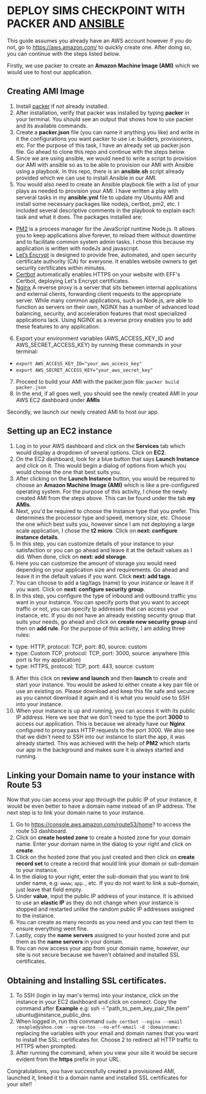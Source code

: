 # DEPLOY SIMS CHECKPOINT WITH PACKER AND [ANSIBLE](https://www.ansible.com/)

This guide assumes you already have an AWS account however if you do not, go to https://aws.amazon.com/ to quickly create one. After doing so, you can continue with the steps listed below.

Firstly, we use packer to create an **Amazon Machine Image (AMI)** which we would use to host our application.
## Creating AMI Image
1) Install [packer](https://packer.io/downloads.html) if not already installed.
2) After installation, verify that packer was installed by typing **packer** in your terminal. You should see an output that shows how to use packer and its available commands.
3) Create a **packer.json** file (you can name it anything you like) and write in it the configurations you want packer to use i.e: builders, provisioners, etc. For the purpose of this task, I have an already set up packer.json file. Go ahead to clone this repo and continue with the steps below.
4) Since we are using ansible, we would need to write a script to provision our AMI with ansible so as to be able to provision our AMI with Ansible using a playbook. In this repo, there is an **ansible.sh** script already provided which we can use to install Ansible in our AMI.
5) You would also need to create an Ansible playbook file with a list of your plays as needed to provision your AMI. I have written a play with serveral tasks in my **ansible.yml** file to update my Ubuntu AMI and install some necessary packages like nodejs, certbot, pm2, etc. I included several descriptive comments in the playbook to explain each task and what it does.
The packages installed are:
- [PM2](https://www.npmjs.com/package/pm2) is a process manager for the JavaScript runtime Node.js. It allows you to keep applications alive forever, to reload them without downtime and to facilitate common system admin tasks. I chose this because my application is written with nodeJs and javascript.
- [Let’s Encrypt](https://letsencrypt.org/) is designed to provide free, automated, and open security certificate authority (CA) for everyone. It enables website owners to get security certificates within minutes.
- [Certbot](https://certbot.eff.org/) automatically enables HTTPS on your website with EFF's Certbot, deploying Let's Encrypt certificates.
- [Nginx](https://www.linode.com/docs/web-servers/nginx/use-nginx-reverse-proxy/) A reverse proxy is a server that sits between internal applications and external clients, forwarding client requests to the appropriate server. While many common applications, such as Node.js, are able to function as servers on their own, NGINX has a number of advanced load balancing, security, and acceleration features that most specialized applications lack. Using NGINX as a reverse proxy enables you to add these features to any application.
6) Export your environment variables (AWS_ACCESS_KEY_ID and AWS_SECRET_ACCESS_KEY) by running these commands in your terminal: 
- `export AWS_ACCESS_KEY_ID="your_aws_access_key"`
- `export AWS_SECRET_ACCESS_KEY="your_aws_secret_key"`
7) Proceed to build your AMI with the packer.json file: `packer build packer.json`
8) In the end, if all goes well, you should see the newly created AMI in your AWS EC2 dashboard under **AMIs**

Secondly, we launch our newly created AMI to host our app.
## Setting up an EC2 instance
1) Log in to your AWS dashboard and click on the **Services** tab which would display a dropdown of several options. Click on **EC2**.
2) On the EC2 dashboard, look for a blue button that says **Launch Instance** and click on it. This would begin a dialog of options from which you would choose the one that best suits you.
3) After clicking on the **Launch Instance** button, you would be required to choose an **Amazon Machine Image (AMI)** which is like a pre-configured operating system. For the purpose of this activity, I chose the newly created AMI from the steps above. This can be found under the tab **my AMIs**.
4) Next, you'd be required to choose the Instance type that you prefer. This determines the processor type and speed, memory size, etc. Choose the one which best suits you, however since I am not deploying a large scale application, I chose the **t2 micro**. Click on **next: configure instance details**.
5) In this step, you can customize details of your instance to your satisfaction or you can go ahead and leave it at the default values as I did. When done, click on **next: add storage**.
6) Here you can customize the amount of storage you would need depending on your application size and requirements. Go ahead and leave it in the default values if you want. Click **next: add tags**.
7) You can choose to add a tag/tags (name) to your instance or leave it if you want. Click on **next: configure security group**.
8) In this step, you configure the type of inbound and outbound traffic you want in your instance. You can specify ports that you want to accept traffic or not, you can specify Ip addresses that can access your instance, etc. If you do not have an already existing security group that suits your needs, go ahead and click on **create new security group** and then on **add rule**. For the purpose of this activity, I am adding three rules:
- type: HTTP, protocol: TCP, port: 80, source: custom
- type: Custom TCP, protocol: TCP, port: 3000, source: anywhere (this port is for my application)
- type: HTTPS, protocol: TCP, port: 443, source: custom
9) After this click on **review and launch** and then **launch** to create and start your instance. You would be asked to either create a key pair file or use an existing on. Please download and keep this file safe and secure as you cannot download it again and it is what you would use to SSH into your instance.
10) When your instance is up and running, you can access it with its public IP address. Here we see that we don't need to type the port **3000** to access our application. This is because we already have our **Nginx** configured to proxy pass HTTP requests to the port 3000. We also see that we didn't need to SSH into our instance to start the app, it was already started. This was achieved with the help of **PM2** which starts our app in the background and makes sure it is always started and running. 

## Linking your Domain name to your instance with Route 53
Now that you can access your app through the public IP of your instance, it would be even better to have a domain name instead of an IP address. The next step is to link your domain name to your instance.
1) Go to https://console.aws.amazon.com/route53/home? to access the route 53 dashboard.
2) Click on **create hosted zone** to create a hosted zone for your domain name. Enter your domain name in the dialog to your right and click on **create**.
3) Click on the hosted zone that you just created and then click on **create record set** to create a record that would link your domain or sub-domain to your instance.
4) In the dialog to your right, enter the sub-domain that you want to link under name, e.g: `wwww`, `app.`, etc. If you do not want to link a sub-domain, just leave that field empty.
5) Under **value**, input the public IP address of your instance. It is advised to use an **elastic IP** as they do not change when your instance is stopped and restarted unlike the random public IP addresses assigned to the instance.
6) You can create as many records as you need and you can test them to ensure everything went fine.
7) Lastly, copy the **name servers** assigned to your hosted zone and put them as the **name servers** in your domain.
8) You can now access your app from your domain name, however, our site is not secure because we haven't obtained and installed SSL certificates.

## Obtaining and Installing SSL certificates.
1) To SSH (login in lay man's terms) into your instance, click on the instance in your EC2 dashboard and click on connect. Copy the command after **Example** e.g: ssh -i "path_to_pem_key_pair_file.pem" ubuntu@instance_public_dns.
2) When logged in, run this command `sudo certbot --nginx --email :exaple@yahoo.com --agree-tos --no-eff-email -d :domainname:` replacing the variables with your email and domain names that you want to install the SSL: certificates for. Choose 2 to redirect all HTTP traffic to HTTPS when prompted. 
3) After running the command, when you view your site it would be secure evident from the **https** prefix in your URL.

Congratulations, you have successfully created a provisioned AMI, launched it, linked it to a domain name and installed SSL certificates for your site!!




